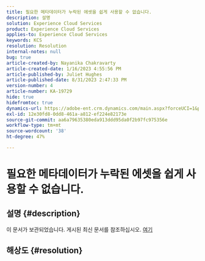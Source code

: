 ```yaml
---
title: 필요한 메타데이터가 누락된 에셋을 쉽게 사용할 수 없습니다.
description: 설명
solution: Experience Cloud Services
product: Experience Cloud Services
applies-to: Experience Cloud Services
keywords: KCS
resolution: Resolution
internal-notes: null
bug: true
article-created-by: Nayanika Chakravarty
article-created-date: 1/16/2023 4:55:56 PM
article-published-by: Juliet Hughes
article-published-date: 8/31/2023 2:47:33 PM
version-number: 4
article-number: KA-19729
hide: true
hidefromtoc: true
dynamics-url: https://adobe-ent.crm.dynamics.com/main.aspx?forceUCI=1&pagetype=entityrecord&etn=knowledgearticle&id=3e1c68a4-be95-ed11-aad1-6045bd006149
exl-id: 12e30fd8-0dd8-461a-a812-ef224e82173e
source-git-commit: aa6a79635380eda913ddd95da0f2b97fc975356e
workflow-type: tm+mt
source-wordcount: '38'
ht-degree: 47%

---
```


# 필요한 메타데이터가 누락된 에셋을 쉽게 사용할 수 없습니다.

## 설명 {#description}

이 문서가 보관되었습니다. 게시된 최신 문서를 참조하십시오. [여기](https://experienceleague.adobe.com/search.html#sort=relevancy)

## 해상도 {#resolution}
